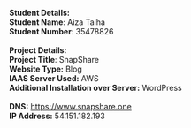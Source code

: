 **Student Details:** <br>
**Student Name**: Aiza Talha <br>
**Student Number**: 35478826
<br>
<br>
**Project Details:** <br>
**Project Title**: SnapShare <br>
**Website Type:** Blog<br>
**IAAS Server Used:** AWS <br>
**Additional Installation over Server:** WordPress<br>
<br>
**DNS:** https://www.snapshare.one <br>
**IP Address:** 54.151.182.193
<br>
